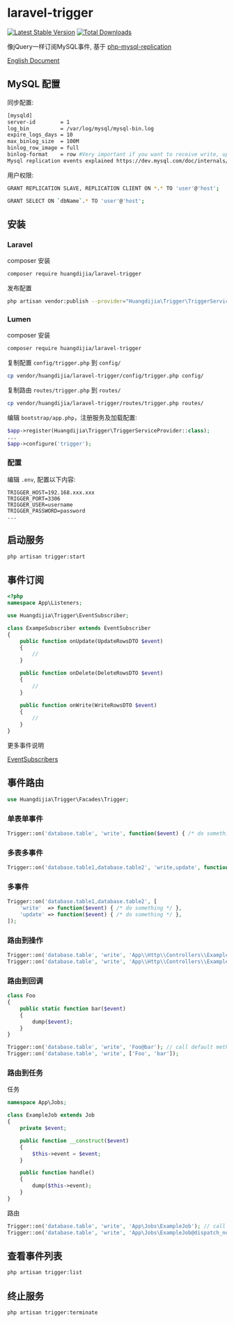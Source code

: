 # laravel-trigger

[![Latest Stable Version](https://poser.pugx.org/huangdijia/laravel-trigger/version.png)](https://packagist.org/packages/huangdijia/laravel-trigger)
[![Total Downloads](https://poser.pugx.org/huangdijia/laravel-trigger/d/total.png)](https://packagist.org/packages/huangdijia/laravel-trigger)

像jQuery一样订阅MySQL事件, 基于 [php-mysql-replication](https://github.com/krowinski/php-mysql-replication)

[English Document](README.md)

## MySQL 配置

同步配置:

~~~bash
[mysqld]
server-id        = 1
log_bin          = /var/log/mysql/mysql-bin.log
expire_logs_days = 10
max_binlog_size  = 100M
binlog_row_image = full
binlog-format    = row #Very important if you want to receive write, update and delete row events
Mysql replication events explained https://dev.mysql.com/doc/internals/en/event-meanings.html
~~~

用户权限:

~~~bash
GRANT REPLICATION SLAVE, REPLICATION CLIENT ON *.* TO 'user'@'host';

GRANT SELECT ON `dbName`.* TO 'user'@'host';
~~~

## 安装

### Laravel

composer 安装

~~~bash
composer require huangdijia/laravel-trigger
~~~

发布配置

~~~bash
php artisan vendor:publish --provider="Huangdijia\Trigger\TriggerServiceProvider"
~~~

### Lumen

composer 安装

~~~bash
composer require huangdijia/laravel-trigger
~~~

复制配置 `config/trigger.php` 到 `config/`

~~~bash
cp vendor/huangdijia/laravel-trigger/config/trigger.php config/
~~~

复制路由 `routes/trigger.php` 到 `routes/`

~~~bash
cp vendor/huangdijia/laravel-trigger/routes/trigger.php routes/
~~~

编辑 `bootstrap/app.php`，注册服务及加载配置:

~~~php
$app->register(Huangdijia\Trigger\TriggerServiceProvider::class);
...
$app->configure('trigger');
~~~

### 配置

编辑 `.env`, 配置以下内容:

~~~env
TRIGGER_HOST=192.168.xxx.xxx
TRIGGER_PORT=3306
TRIGGER_USER=username
TRIGGER_PASSWORD=password
...
~~~

## 启动服务

~~~bash
php artisan trigger:start
~~~

## 事件订阅

~~~php
<?php
namespace App\Listeners;

use Huangdijia\Trigger\EventSubscriber;

class ExampeSubscriber extends EventSubscriber
{
    public function onUpdate(UpdateRowsDTO $event)
    {
        //
    }

    public function onDelete(DeleteRowsDTO $event)
    {
        //
    }

    public function onWrite(WriteRowsDTO $event)
    {
        //
    }
}
~~~

更多事件说明

[EventSubscribers](https://github.com/krowinski/php-mysql-replication/blob/master/src/MySQLReplication/Event/EventSubscribers.php)

## 事件路由

~~~php
use Huangdijia\Trigger\Facades\Trigger;
~~~

### 单表单事件

~~~php
Trigger::on('database.table', 'write', function($event) { /* do something */ });
~~~

### 多表多事件

~~~php
Trigger::on('database.table1,database.table2', 'write,update', function($event) { /* do something */ });
~~~

### 多事件

~~~php
Trigger::on('database.table1,database.table2', [
    'write'  => function($event) { /* do something */ },
    'update' => function($event) { /* do something */ },
]);
~~~

### 路由到操作

~~~php
Trigger::on('database.table', 'write', 'App\\Http\\Controllers\\ExampleController'); // call default method 'handle'
Trigger::on('database.table', 'write', 'App\\Http\\Controllers\\ExampleController@write');
~~~

### 路由到回调

~~~php
class Foo
{
    public static function bar($event)
    {
        dump($event);
    }
}

Trigger::on('database.table', 'write', 'Foo@bar'); // call default method 'handle'
Trigger::on('database.table', 'write', ['Foo', 'bar']);
~~~

### 路由到任务

任务

~~~php
namespace App\Jobs;

class ExampleJob extends Job
{
    private $event;

    public function __construct($event)
    {
        $this->event = $event;
    }

    public function handle()
    {
        dump($this->event);
    }
}

~~~

路由

~~~php
Trigger::on('database.table', 'write', 'App\Jobs\ExampleJob'); // call default method 'dispatch'
Trigger::on('database.table', 'write', 'App\Jobs\ExampleJob@dispatch_now');
~~~

## 查看事件列表

~~~bash
php artisan trigger:list
~~~

## 终止服务

~~~bash
php artisan trigger:terminate
~~~
